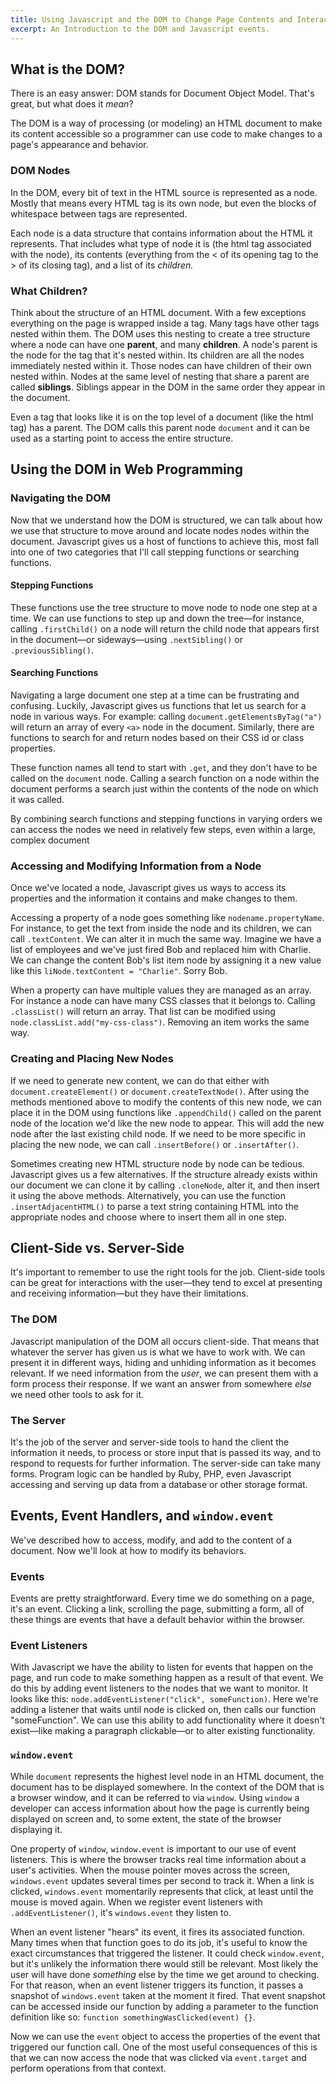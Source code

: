 ```yaml
---
title: Using Javascript and the DOM to Change Page Contents and Interactions
excerpt: An Introduction to the DOM and Javascript events.
---
```


<h2>What is the DOM?</h2>

<p>There is an easy answer: DOM stands for Document Object Model. That's great, but what does it <em>mean</em>?</p>

<p>The DOM is a way of processing (or modeling) an HTML document to make its content accessible so a programmer can use code to make changes to a page's appearance and behavior.</p>

<h3>DOM Nodes</h3>
<p>In the DOM, every bit of text in the HTML source is represented as a node. Mostly that means every HTML tag is its own node, but even the blocks of whitespace between tags are represented.</p>

<p>Each node is a data structure that contains information about the HTML it represents. That includes what type of node it is (the html tag associated with the node), its contents (everything from the &lt; of its opening tag to the &gt; of its closing tag), and a list of its <em>children.</em></p>

<h3>What Children?</h3>
<p>Think about the structure of an HTML document. With a few exceptions everything on the page is wrapped inside a tag. Many tags have other tags nested within them. The DOM uses this nesting to create a tree structure where a node can have one <strong>parent</strong>, and many <strong>children</strong>. A node's parent is the node for the tag that it's nested within. Its children are all the nodes immediately nested within it. Those nodes can have children of their own nested within. Nodes at the same level of nesting that share a parent are called <strong>siblings</strong>. Siblings appear in the DOM in the same order they appear in the document.</p>

<p>Even a tag that looks like it is on the top level of a document (like the html tag) has a parent. The DOM calls this parent node <code>document</code> and it can be used as a starting point to access the entire structure.</p>

<h2>Using the DOM in Web Programming</h2>

<h3>Navigating the DOM</h3>
<p>Now that we understand how the DOM is structured, we can talk about how we use that structure to move around and locate nodes nodes within the document. Javascript gives us a host of functions to achieve this, most fall into one of two categories that I'll call stepping functions or searching functions.</p>

<h4>Stepping Functions</h4>
<p>These functions use the tree structure to move node to node one step at a time. We can use functions to step up and down the tree&mdash;for instance, calling <code>.firstChild()</code> on a node will return the child node that appears first in the document&mdash;or sideways&mdash;using <code>.nextSibling()</code> or <code>.previousSibling()</code>.

<h4>Searching Functions</h4>
<p>Navigating a large document one step at a time can be frustrating and confusing. Luckily, Javascript gives us functions that let us search for a node in various ways. For example: calling <code>document.getElementsByTag("a")</code> will return an array of every <code>&lt;a&gt;</code> node in the document. Similarly, there are functions to search for and return nodes based on their CSS id or class properties. 

<p>These function names all tend to start with <code>.get</code>, and they don't have to be called on the <code>document</code> node. Calling a search function on a node within the document performs a search just within the contents of the node  on which it was called.</p>

<p>By combining search functions and stepping functions in varying orders we can access the nodes we need in relatively few steps, even within a large, complex document</p>

<h3>Accessing and Modifying Information from a Node</h3>
<p>Once we've located a node, Javascript gives us ways to access its properties and the information it contains and make changes to them.</p>

<p>Accessing a property of a node goes something like <code>nodename.propertyName</code>. For instance, to get the text from inside the node and its children, we can call <code>.textContent</code>. We can alter it in much the same way. Imagine we have a list of employees and we've just fired Bob and replaced him with Charlie. We can change the content Bob's list item node by assigning it a new value like this <code>liNode.textContent = "Charlie"</code>. Sorry Bob.</p>

<p>When a property can have multiple values they are managed as an array. For instance a node can have many CSS classes that it belongs to. Calling <code>.classList()</code> will return an array. That list can be modified using <code>node.classList.add("my-css-class")</code>. Removing an item works the same way.</p>

<h3>Creating and Placing New Nodes</h3>
<p>If we need to generate new content, we can do that either with <code>document.createElement()</code> or <code>document.createTextNode()</code>. After using the methods mentioned above to modify the contents of this new node, we can place it in the DOM using functions like <code>.appendChild()</code> called on the parent node of the location we'd like the new node to appear. This will add the new node after the last existing child node. If we need to be more specific in placing the new node, we can call <code>.insertBefore()</code> or <code>.insertAfter()</code>.</p>

<p>Sometimes creating new HTML structure node by node can be tedious. Javascript gives us a few alternatives. If the structure already exists within our document we can clone it by calling <code>.cloneNode</code>, alter it, and then insert it using the above methods. Alternatively, you can use the function <code>.insertAdjacentHTML()</code> to parse a text string containing HTML into the appropriate nodes and choose where to insert them all in one step.</p>

<h2>Client-Side vs. Server-Side</h2>
<p>It's important to remember to use the right tools for the job. Client-side tools can be great for interactions with the user&mdash;they tend to excel at presenting and receiving information&mdash;but they have their limitations.</p>

<h3>The DOM</h3>
<p>Javascript manipulation of the DOM all occurs client-side. That means that whatever the server has given us is what we have to work with. We can present it in  different ways, hiding and unhiding information as it becomes relevant. If we need information from the <em>user</em>, we can present them with a form process their response. If we want an answer from somewhere <em>else</em> we need other tools to  ask for it.</p>

<h3>The Server</h3>
<p>It's the job of the server and server-side tools to hand the client the information it needs, to process or store input that is passed its way, and to respond to requests for further information. The server-side can take many forms. Program logic can be handled by Ruby, PHP, even Javascript accessing and serving up data from a database or other storage format.</p>

<h2>Events, Event Handlers, and <code>window.event</code></h2>
<p>We've described how to access, modify, and add to the content of a document. Now we'll look at how to modify its behaviors.</p>

<h3>Events</h3>
<p>Events are pretty straightforward. Every time we do something on a page, it's an event. Clicking a link, scrolling the page, submitting a form, all of these things are events that have a default behavior within the browser.</p>

<h3>Event Listeners</h3>
<p>With Javascript we have the ability to listen for events that happen on the page, and run code to make something happen as a result of that event. We do this by adding event listeners to the nodes that we want to monitor. It looks like this: <code>node.addEventListener("click", someFunction)</code>. Here we're adding a listener that waits until node is clicked on, then calls our function "someFunction". We can use this ability to add functionality where it doesn't exist&mdash;like making a paragraph clickable&mdash;or to alter existing functionality.</p>

<h3><code>window.event</code></h3>
<p>While <code>document</code> represents the highest level node in an HTML document, the document has to be displayed somewhere. In the context of the DOM that is a browser window, and it can be referred to via <code>window</code>. Using <code>window</code> a developer can access information about how the page is currently being displayed on screen and, to some extent, the state of the browser displaying it.<p>

<p>One property of <code>window</code>, <code>window.event</code> is important to our use of event listeners. This is where the browser tracks real time information about a user's activities. When the mouse pointer moves across the screen, <code>windows.event</code> updates several times per second to track it. When a link is clicked, <code>windows.event</code> momentarily represents that click, at least until the mouse is moved again. When we register event listeners with <code>.addEventListener()</code>, it's <code>windows.event</code> they listen to.</p>

<p>When an event listener "hears" its event, it fires its associated function. Many times when that function goes to do its job, it's useful to know the exact circumstances that triggered the listener. It could check <code>window.event</code>, but it's unlikely the information there would still be relevant. Most likely the user will have done <em>something</em> else by the time we get around to checking. For that reason, when an event listener triggers its function, it passes a snapshot of <code>windows.event</code> taken at the moment it fired. That event snapshot can be accessed inside our function by adding a parameter to the function definition like so: <code>function somethingWasClicked(event) {}</code>.</p>

<p>Now we can use the <code>event</code> object to access the properties of the event that triggered our function call. One of the most useful consequences of this is that we can now access the node that was clicked via <code>event.target</code> and perform operations from that context.</p>
